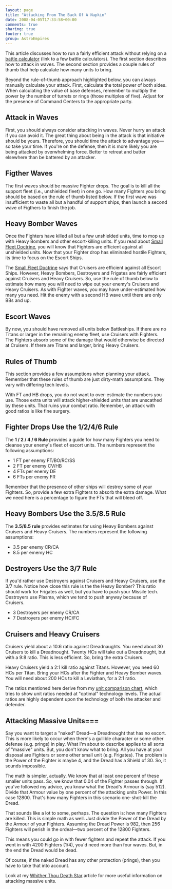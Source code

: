 ```yaml
---
layout: page
title: "Attacking From The Back Of A Napkin"
date: 2008-04-05T17:33:58+00:00
comments: true
sharing: true
footer: true
group: AstroEmpires
---
```



This article discusses how to run a fairly efficient attack without
relying on a [battle calculator](/astro-empires/battle-calculator) (link to a few battle calculators). The first section describes how to
attack in waves. The second section provides a couple rules of thumb
that help calculate how many units to bring.

Beyond the rule-of-thumb approach highlighted below, you can always
manually calculate your attack. First, calculate the total power of both
sides. When calculating the value of base defenses, remember to multiply
the power by the number of turrets or rings (those multiples of five).
Adjust for the presence of Command Centers to the appropriate party.

## Attack in Waves

First, you should always consider attacking in waves. Never hurry an
attack if you can avoid it. The great thing about being in the attack is
that initiative should be yours. Therefore, you should time the attack
to advantage you&mdash;so take your time. If you're on the defense, then it
is more likely you are being attacked by overwhelming force. Better to
retreat and batter elsewhere than be battered by an attacker.

## Figther Waves

The first waves should be massive Fighter drops. The goal is to kill all
the support fleet (i.e., unshielded fleet) in one go. How many Fighters
you bring should be based on the rule of thumb listed below. If the
first wave was insufficient to waste all but a handful of support ships,
then launch a second wave of Figthers to finish the job.

## Heavy Bomber Waves

Once the Fighters have killed all but a few unshielded units, time to
mop up with Heavy Bombers and other escort-killing units. If you read
about [Small Fleet Doctrine](/astro-empires/small-fleet-doctrine), you will know that Fighters are
efficient against all unshielded 
units.
Now that your Fighter drop has
eliminated hostile Fighters, its time to focus on the Escort Ships. 

The [Small Fleet Doctrine](/astro-empires/small-fleet-doctrine) says that Cruisers are efficient against
all Escort Ships. However, Heavy Bombers, Destroyers and Frigates are
fairly efficient against Cruisers and Heavy Cruisers. So, use the rule
of thumb below to estimate how many you will need to wipe out your
enemy's Cruisers and Heavy Cruisers. As with Fighter waves, you may have
under-estimated how many you need. Hit the enemy with a second HB wave
until there are only BBs and up.

## Escort Waves

By now, you should have removed all units below Battleships. If there
are no Titans or larger in the remaining enemy fleet, use Cruisers with
Fighters. The Fighters absorb some of the damage that would otherwise be
directed at Cruisers. If there are Titans and larger, bring Heavy
Cruisers.

## Rules of Thumb

This section provides a few assumptions when planning your 
attack.
Remember that these rules of thumb are just dirty-math assumptions. They
vary with differing tech levels.

With FT and HB drops, you do not want to over-estimate the numbers you
use. Those extra units will attack higher-shielded units that are
unscathed by these units. That ruins your combat ratio. Remember, an
attack with good ratios is like fine surgery.

## Fighter Drops Use the 1/2/4/6 Rule

The **1 / 2 / 4 / 6 Rule** provides a guide for how many Fighters you need
to cleanse your enemy's fleet of escort units.  The numbers represent
the following assumptions:

* 1 FT per enemy FT/BO/RC/SS
* 2 FT per enemy CV/HB
* 4 FTs per enemy DE
* 6 FTs per enemy FR

Remember that the presence of other ships will destroy some of your
Fighters. So, provide a few extra Fighters to absorb the extra damage.
What we need here is a percentage to figure the FTs that will bleed off.

## Heavy Bombers Use the 3.5/8.5 Rule

The **3.5/8.5 rule** provides estimates for using Heavy Bombers
against Cruisers and Heavy Cruisers.  The numbers represent the
following assumptions:

* 3.5 per enemy CR/CA
* 8.5 per ememy HC

## Destroyers Use the 3/7 Rule

If you'd rather use Destroyers against Cruisers and Heavy Cruisers, use
the 3/7 rule. Notice how close this rule is the the Heavy Bomber? This
ratio should work for Frigates as well, but you have to push your
Missile tech. Destroyers use Plasma, which we tend to push anyway
because of Cruisers.

* 3 Destroyers per enemy CR/CA
* 7 Destroyers per enemy HC/FC

## Cruisers and Heavy Cruisers

Cruisers yield about a 10:6 ratio against Dreadnaughts. You need about
30 Cruisers to kill a Dreadnought. Twenty HCs will take out a
Dreadnought, but with a 9:8 ratio. This is less efficient. So, bring the
extra Cruisers.

Heavy Cruisers yield a 2:1 kill ratio against Titans. However, you need
60 HCs per Titan. Bring your HCs after the Fighter and Heavy Bomber
waves. You will need about 200 HCs to kill a Leviathan, for a 2:1 ratio.

The ratios mentioned here derive from my
[unit comparison chart](http://espacesociety.org/units.html), which
tries to show unit ratios needed at "optimal" technology levels. The
actual ratios are highly dependent upon the technology of both the
attacker and defender.

## Attacking Massive Units===

Say you want to target a "naked" Dread&mdash;a Dreadnought that has no escort. This is more likely to occur when there's a gullible character or some other defense (e.g. prings) in play. What I'm about to describe applies to all sorts of "massive" units. But, you don't know what to bring. All you have at your disposal are Fighters or some other small unit (e.g. Frigates). The problem is the Power of the Fighter is maybe 4, and the Dread has a Shield of 30. So, it sounds impossible.

The math is simpler, actually. We know that at least one percent of these smaller units pass. So, we know that 0.04 of the Fighter passes through. If you've followed my advice, you know what the Dread's Armour is (say 512). Divide that Armour value by one percent of the attacking units Power. In this case 12800. That's how many Fighters in this scenario one-shot-kill the Dread.

That sounds like a lot to some, perhaps. The question is: how many Fighters are killed. This is simple math as well. Just divide the Power of the Dread by the Armour of your Fighters. Assuming the Dread Power is 982, then 256 Fighters will perish in the ordeal&mdash;two percent of the 12800 Fighters.

This means you could go in with fewer fighters and repeat the attack. If you went in with 4200 Fighters (1/4), you'd need more than four waves. But, in the end the Dread would be dead.

Of course, if the naked Dread has any other protection (prings), then you have to take that into account.

Look at my [Whither Thou Death Star](/astro-empires/whither-thou-death-star) article for more useful information on attacking massive units. 


